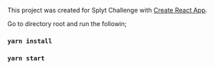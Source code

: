 This project was created for Splyt Challenge with [Create React App](https://github.com/facebook/create-react-app).

Go to directory root and run the followin;

### `yarn install`

### `yarn start`